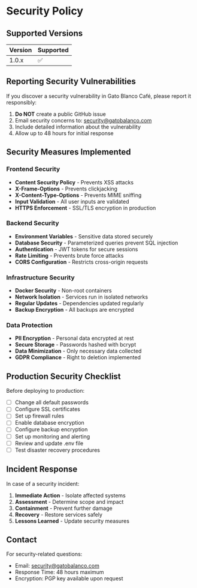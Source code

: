 # Security Policy

## Supported Versions

| Version | Supported          |
| ------- | ------------------ |
| 1.0.x   | :white_check_mark: |

## Reporting Security Vulnerabilities

If you discover a security vulnerability in Gato Blanco Café, please report it responsibly:

1. **Do NOT** create a public GitHub issue
2. Email security concerns to: security@gatobalanco.com
3. Include detailed information about the vulnerability
4. Allow up to 48 hours for initial response

## Security Measures Implemented

### Frontend Security
- **Content Security Policy** - Prevents XSS attacks
- **X-Frame-Options** - Prevents clickjacking
- **X-Content-Type-Options** - Prevents MIME sniffing
- **Input Validation** - All user inputs are validated
- **HTTPS Enforcement** - SSL/TLS encryption in production

### Backend Security
- **Environment Variables** - Sensitive data stored securely
- **Database Security** - Parameterized queries prevent SQL injection
- **Authentication** - JWT tokens for secure sessions
- **Rate Limiting** - Prevents brute force attacks
- **CORS Configuration** - Restricts cross-origin requests

### Infrastructure Security
- **Docker Security** - Non-root containers
- **Network Isolation** - Services run in isolated networks
- **Regular Updates** - Dependencies updated regularly
- **Backup Encryption** - All backups are encrypted

### Data Protection
- **PII Encryption** - Personal data encrypted at rest
- **Secure Storage** - Passwords hashed with bcrypt
- **Data Minimization** - Only necessary data collected
- **GDPR Compliance** - Right to deletion implemented

## Production Security Checklist

Before deploying to production:

- [ ] Change all default passwords
- [ ] Configure SSL certificates
- [ ] Set up firewall rules
- [ ] Enable database encryption
- [ ] Configure backup encryption
- [ ] Set up monitoring and alerting
- [ ] Review and update .env file
- [ ] Test disaster recovery procedures

## Incident Response

In case of a security incident:

1. **Immediate Action** - Isolate affected systems
2. **Assessment** - Determine scope and impact
3. **Containment** - Prevent further damage
4. **Recovery** - Restore services safely
5. **Lessons Learned** - Update security measures

## Contact

For security-related questions:
- Email: security@gatobalanco.com
- Response Time: 48 hours maximum
- Encryption: PGP key available upon request